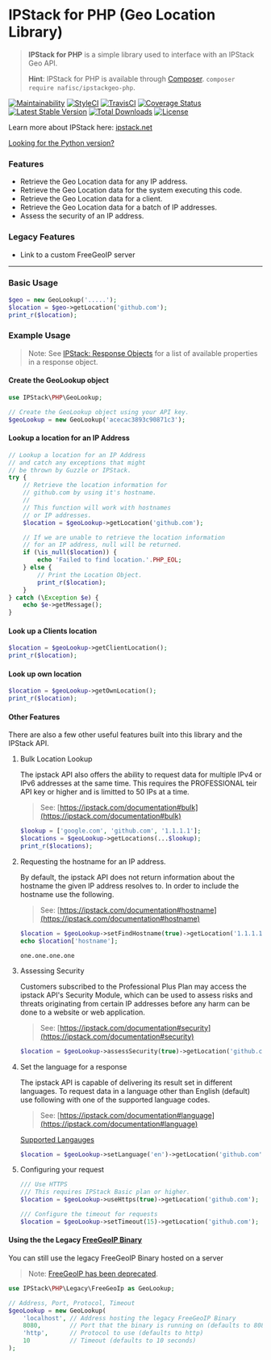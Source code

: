 # IPStack for PHP (Geo Location Library)
> **IPStack for PHP** is a simple library used to interface with an IPStack Geo API.
>
> **Hint**: IPStack for PHP is available through [Composer](https://getcomposer.org). `composer require nafisc/ipstackgeo-php`.

[![Maintainability](https://api.codeclimate.com/v1/badges/2cbb563c1ef04059df2d/maintainability)](https://codeclimate.com/github/nathan-fiscaletti/ipstackgeo-php/maintainability)
[![StyleCI](https://styleci.io/repos/115560334/shield?style=flat)](https://styleci.io/repos/115560334)
[![TravisCI](https://travis-ci.com/nathan-fiscaletti/ipstackgeo-php.svg?branch=master)](https://travis-ci.com/nathan-fiscaletti/ipstackgeo-php)
[![Coverage Status](https://coveralls.io/repos/github/nathan-fiscaletti/ipstackgeo-php/badge.svg)](https://coveralls.io/github/nathan-fiscaletti/ipstackgeo-php)
[![Latest Stable Version](https://poser.pugx.org/nafisc/ipstackgeo-php/v/stable?format=flat)](https://packagist.org/packages/nafisc/ipstackgeo-php)
[![Total Downloads](https://poser.pugx.org/nafisc/ipstackgeo-php/downloads?format=flat)](https://packagist.org/packages/nafisc/ipstackgeo-php)
[![License](https://poser.pugx.org/nafisc/ipstackgeo-php/license?format=flat)](https://packagist.org/packages/nafisc/ipstackgeo-php)

Learn more about IPStack here: [ipstack.net](https://ipstack.com/product)

[Looking for the Python version?](https://github.com/nathan-fiscaletti/ipstackgeo-py)

### Features
* Retrieve the Geo Location data for any IP address.
* Retrieve the Geo Location data for the system executing this code.
* Retrieve the Geo Location data for a client.
* Retrieve the Geo Location data for a batch of IP addresses.
* Assess the security of an IP address.

### Legacy Features
* Link to a custom FreeGeoIP server

---

### Basic Usage

```php
$geo = new GeoLookup('.....');
$location = $geo->getLocation('github.com');
print_r($location);
```

### Example Usage

> Note: See [IPStack: Response Objects](https://ipstack.com/documentation#objects) for a list of available properties in a response object.

#### Create the GeoLookup object

```php
use IPStack\PHP\GeoLookup;

// Create the GeoLookup object using your API key.
$geoLookup = new GeoLookup('acecac3893c90871c3');
```

#### Lookup a location for an IP Address

```php
// Lookup a location for an IP Address
// and catch any exceptions that might
// be thrown by Guzzle or IPStack.
try {
    // Retrieve the location information for 
    // github.com by using it's hostname.
    // 
    // This function will work with hostnames
    // or IP addresses.
    $location = $geoLookup->getLocation('github.com');

    // If we are unable to retrieve the location information
    // for an IP address, null will be returned.
    if (\is_null($location)) {
        echo 'Failed to find location.'.PHP_EOL;
    } else {
        // Print the Location Object.
        print_r($location);
    }
} catch (\Exception $e) {
    echo $e->getMessage();
}
```

#### Look up a Clients location

```php
$location = $geoLookup->getClientLocation();
print_r($location);
```

#### Look up own location
```php
$location = $geoLookup->getOwnLocation();
print_r($location);
```

#### Other Features

There are also a few other useful features built into this library and the IPStack API.

1. Bulk Location Lookup

   The ipstack API also offers the ability to request data for multiple IPv4 or IPv6 addresses at the same time. This requires the PROFESSIONAL teir API key or higher and is limitted to 50 IPs at a time.
   > See: [https://ipstack.com/documentation#bulk](https://ipstack.com/documentation#bulk)

   ```php
   $lookup = ['google.com', 'github.com', '1.1.1.1'];
   $locations = $geoLookup->getLocations(...$lookup);
   print_r($locations);
   ```

2. Requesting the hostname for an IP address.

   By default, the ipstack API does not return information about the hostname the given IP address resolves to. In order to include the hostname use the following.
   > See: [https://ipstack.com/documentation#hostname](https://ipstack.com/documentation#hostname)

   ```php
   $location = $geoLookup->setFindHostname(true)->getLocation('1.1.1.1');
   echo $location['hostname'];
   ```

   ```
   one.one.one.one
   ```

3. Assessing Security

   Customers subscribed to the Professional Plus Plan may access the ipstack API's Security Module, which can be used to assess risks and threats originating from certain IP addresses before any harm can be done to a website or web application.
   > See: [https://ipstack.com/documentation#security](https://ipstack.com/documentation#security)

   ```php
   $location = $geoLookup->assessSecurity(true)->getLocation('github.com');
   ```

4. Set the language for a response

   The ipstack API is capable of delivering its result set in different languages. To request data in a language other than English (default) use following with one of the supported language codes.
   > See: [https://ipstack.com/documentation#language](https://ipstack.com/documentation#language)

   [Supported Langauges](https://ipstack.com/documentation#language)

   ```php
   $location = $geoLookup->setLanguage('en')->getLocation('github.com');
   ```

5. Configuring your request

   ```php
   /// Use HTTPS
   /// This requires IPStack Basic plan or higher.
   $location = $geoLookup->useHttps(true)->getLocation('github.com');

   /// Configure the timeout for requests
   $location = $geoLookup->setTimeout(15)->getLocation('github.com');
   ```


#### Using the the Legacy [FreeGeoIP Binary](https://github.com/fiorix/freegeoip/releases/)

You can still use the legacy FreeGeoIP Binary hosted on a server
> Note: [FreeGeoIP has been deprecated](https://github.com/apilayer/freegeoip/#freegeoip---important-announcement).

```php
use IPStack\PHP\Legacy\FreeGeoIp as GeoLookup;

// Address, Port, Protocol, Timeout
$geoLookup = new GeoLookup(
    'localhost', // Address hosting the legacy FreeGeoIP Binary
    8080,        // Port that the binary is running on (defaults to 8080)
    'http',      // Protocol to use (defaults to http)
    10           // Timeout (defaults to 10 seconds)
);
```
